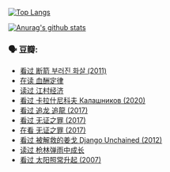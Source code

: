 [![Top Langs](https://github-readme-stats.vercel.app/api/top-langs/?username=w940853815)](https://github.com/anuraghazra/github-readme-stats)

[![Anurag's github stats](https://github-readme-stats.vercel.app/api?username=w940853815)](https://github.com/anuraghazra/github-readme-stats)

### 🗣 豆瓣:

<!-- DOUBAN-ACTIVITIES:START -->
- [看过 断箭 부러진 화살‎ (2011)](https://www.douban.com/people/136069238/status/3598453968/)
- [在读 血酬定律](https://www.douban.com/people/136069238/status/3594524981/)
- [读过 江村经济](https://www.douban.com/people/136069238/status/3594523916/)
- [看过 卡拉什尼科夫 Калашников‎ (2020)](https://www.douban.com/people/136069238/status/3594385753/)
- [看过 追龙 追龍‎ (2017)](https://www.douban.com/people/136069238/status/3593309153/)
- [看过 无证之罪‎ (2017)](https://www.douban.com/people/136069238/status/3593190723/)
- [在看 无证之罪‎ (2017)](https://www.douban.com/people/136069238/status/3592025731/)
- [看过 被解救的姜戈 Django Unchained‎ (2012)](https://www.douban.com/people/136069238/status/3585210232/)
- [读过 枪林弹雨中成长](https://www.douban.com/people/136069238/status/3584405677/)
- [看过 太阳照常升起‎ (2007)](https://www.douban.com/people/136069238/status/3584048074/)
<!-- DOUBAN-ACTIVITIES:END -->
<!--
**w940853815/w940853815** is a ✨ _special_ ✨ repository because its `README.md` (this file) appears on your GitHub profile.

Here are some ideas to get you started:

- 🔭 I’m currently working on ...
- 🌱 I’m currently learning ...
- 👯 I’m looking to collaborate on ...
- 🤔 I’m looking for help with ...
- 💬 Ask me about ...
- 📫 How to reach me: ...
- 😄 Pronouns: ...
- ⚡ Fun fact: ...
-->
